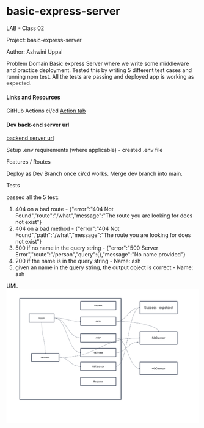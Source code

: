 
# basic-express-server

LAB - Class 02

Project: basic-express-server

Author: Ashwini Uppal

Problem Domain
Basic express Server where we write some middleware and practice deployment. Tested this by writing 5 different test cases and running npm test. All the tests are passing and deployed app is working as expected.

#### Links and Resources
GitHub Actions ci/cd
 [Action tab](https://github.com/ashuppal/basic-express-server/actions)

#### Dev back-end server url
 [backend server url](https://lab02-dev.onrender.com)


Setup
.env requirements (where applicable) - created .env file

Features / Routes

Deploy as Dev Branch once ci/cd works. Merge dev branch into main.

Tests

passed all the 5 test:
1. 404 on a bad route - {"error":"404 Not Found","route":"/what","message":"The route you are looking for does not exist"}
2. 404 on a bad method - {"error":"404 Not Found","path":"/what","message":"The route you are looking for does not exist"}
3. 500 if no name in the query string - {"error":"500 Server Error","route":"/person","query":{},"message":"No name provided"}
4. 200 if the name is in the query string - Name: ash
5. given an name in the query string, the output object is correct - Name: ash

UML
![UML](./assets/UML.png)
